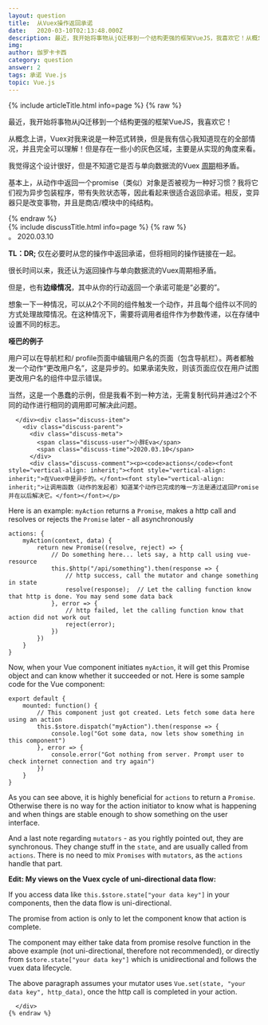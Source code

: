 ```yaml
---
layout: question
title:  从Vuex操作返回承诺
date:   2020-03-10T02:13:48.000Z
description: 最近，我开始将事物从jQ迁移到一个结构更强的框架VueJS，我喜欢它！从概念上讲，Vuex对我来说是一种范式转换，但是我有信心我知道现在的全部情况，并...
img: 
author: 伽罗卡卡西
category: question
answer: 2
tags: 承诺 Vue.js
topic: Vue.js
---
```

<div class="article-root">
  <div class="article">
    {% include articleTitle.html info=page %}
    {% raw %}
    <div class="article-content"><p><font style="vertical-align: inherit;"><font style="vertical-align: inherit;">最近，我开始将事物从jQ迁移到一个结构更强的框架VueJS，我喜欢它！</font></font></p>

<p><font style="vertical-align: inherit;"><font style="vertical-align: inherit;">从概念上讲，Vuex对我来说是一种范式转换，但是我有信心我知道现在的全部情况，并且完全可以理解！</font><font style="vertical-align: inherit;">但是存在一些小的灰色区域，主要是从实现的角度来看。</font></font></p>

<p><font style="vertical-align: inherit;"><font style="vertical-align: inherit;">我觉得这个设计很好，但是不知道它是否与</font><font style="vertical-align: inherit;">单向数据流</font><font style="vertical-align: inherit;">的Vuex </font></font><a href="http://vuex.vuejs.org/en/images/vuex.png" rel="noreferrer"><font style="vertical-align: inherit;"><font style="vertical-align: inherit;">周期</font></font></a><font style="vertical-align: inherit;"><font style="vertical-align: inherit;">相矛盾</font><font style="vertical-align: inherit;">。</font></font></p>

<p><font style="vertical-align: inherit;"><font style="vertical-align: inherit;">基本上，从动作中返回一个promise（类似）对象是否被视为一种好习惯？</font><font style="vertical-align: inherit;">我将它们视为异步包装程序，带有失败状态等，因此看起来很适合返回承诺。</font><font style="vertical-align: inherit;">相反，变异器只是改变事物，并且是商店/模块中的纯结构。</font></font></p></div>
    {% endraw %}
  </div>

  <div class="discuss-wrapper">
    {% include discussTitle.html info=page %}
    {% raw %}
    <div class="discuss-item">
        <div class="discuss-parent">
          <div class="discuss-meta">
            <span class="discuss-user">。</span>
            <span class="discuss-time">2020.03.10</span>
          </div>
          <div class="discuss-comment"><p><strong><font style="vertical-align: inherit;"><font style="vertical-align: inherit;">TL：DR; </font></font></strong><font style="vertical-align: inherit;"><font style="vertical-align: inherit;">仅在必要时从您的操作中返回承诺，但将相同的操作链接在一起。</font></font></p>

<p><font style="vertical-align: inherit;"><font style="vertical-align: inherit;">很长时间以来，我还认为返回操作与单向数据流的Vuex周期相矛盾。</font></font></p>

<p><font style="vertical-align: inherit;"><font style="vertical-align: inherit;">但是，也有</font></font><strong><font style="vertical-align: inherit;"><font style="vertical-align: inherit;">边缘情况</font></font></strong><font style="vertical-align: inherit;"><font style="vertical-align: inherit;">，其中从你的行动返回一个承诺可能是“必要的”。</font></font></p>

<p><font style="vertical-align: inherit;"><font style="vertical-align: inherit;">想象一下一种情况，可以从2个不同的组件触发一个动作，并且每个组件以不同的方式处理故障情况。</font><font style="vertical-align: inherit;">在这种情况下，需要将调用者组件作为参数传递，以在存储中设置不同的标志。</font></font></p>

<p><strong><font style="vertical-align: inherit;"><font style="vertical-align: inherit;">哑巴的例子</font></font></strong></p>

<p><font style="vertical-align: inherit;"><font style="vertical-align: inherit;">用户可以在导航栏和/ profile页面中编辑用户名的页面（包含导航栏）。</font><font style="vertical-align: inherit;">两者都触发一个动作“更改用户名”，这是异步的。</font><font style="vertical-align: inherit;">如果承诺失败，则该页面应仅在用户试图更改用户名的组件中显示错误。</font></font></p>

<p><font style="vertical-align: inherit;"><font style="vertical-align: inherit;">当然，这是一个愚蠢的示例，但是我看不到一种方法，无需复制代码并通过2个不同的动作进行相同的调用即可解决此问题。</font></font></p></div>
        </div>
        
      </div><div class="discuss-item">
        <div class="discuss-parent">
          <div class="discuss-meta">
            <span class="discuss-user">小胖Eva</span>
            <span class="discuss-time">2020.03.10</span>
          </div>
          <div class="discuss-comment"><p><code>actions</code><font style="vertical-align: inherit;"><font style="vertical-align: inherit;">在Vuex中是异步的。</font><font style="vertical-align: inherit;">让调用函数（动作的发起者）知道某个动作已完成的唯一方法是通过返回Promise并在以后解决它。</font></font></p>

<p>Here is an example: <code>myAction</code> returns a <code>Promise</code>, makes a http call and resolves or rejects the <code>Promise</code> later - all asynchronously</p>

<pre class="lang-js prettyprint-override"><code>actions: {<font></font>
    myAction(context, data) {<font></font>
        return new Promise((resolve, reject) =&gt; {<font></font>
            // Do something here... lets say, a http call using vue-resource<font></font>
            this.$http("/api/something").then(response =&gt; {<font></font>
                // http success, call the mutator and change something in state<font></font>
                resolve(response);  // Let the calling function know that http is done. You may send some data back<font></font>
            }, error =&gt; {<font></font>
                // http failed, let the calling function know that action did not work out<font></font>
                reject(error);<font></font>
            })<font></font>
        })<font></font>
    }<font></font>
}<font></font>
</code></pre>

<p>Now, when your Vue component initiates <code>myAction</code>, it will get this Promise object and can know whether it succeeded or not. Here is some sample code for the Vue component:</p>

<pre class="lang-js prettyprint-override"><code>export default {<font></font>
    mounted: function() {<font></font>
        // This component just got created. Lets fetch some data here using an action<font></font>
        this.$store.dispatch("myAction").then(response =&gt; {<font></font>
            console.log("Got some data, now lets show something in this component")<font></font>
        }, error =&gt; {<font></font>
            console.error("Got nothing from server. Prompt user to check internet connection and try again")<font></font>
        })<font></font>
    }<font></font>
}<font></font>
</code></pre>

<p>As you can see above, it is highly beneficial for <code>actions</code> to return a <code>Promise</code>. Otherwise there is no way for the action initiator to know what is happening and when things are stable enough to show something on the user interface.</p>

<p>And a last note regarding <code>mutators</code> - as you rightly pointed out, they are synchronous. They change stuff in the <code>state</code>, and are usually called from <code>actions</code>. There is no need to mix <code>Promises</code> with <code>mutators</code>, as the <code>actions</code> handle that part.</p>

<p><strong>Edit: My views on the Vuex cycle of uni-directional data flow:</strong></p>

<p>If you access data like <code>this.$store.state["your data key"]</code> in your components, then the data flow is uni-directional.</p>

<p>The promise from action is only to let the component know that action is complete.</p>

<p>The component may either take data from promise resolve function in the above example (not uni-directional, therefore not recommended), or directly from <code>$store.state["your data key"]</code> which is unidirectional and follows the vuex data lifecycle.</p>

<p>The above paragraph assumes your mutator uses <code>Vue.set(state, "your data key", http_data)</code>, once the http call is completed in your action.</p></div>
        </div>
        
      </div>
    {% endraw %}
  </div>
<div>
